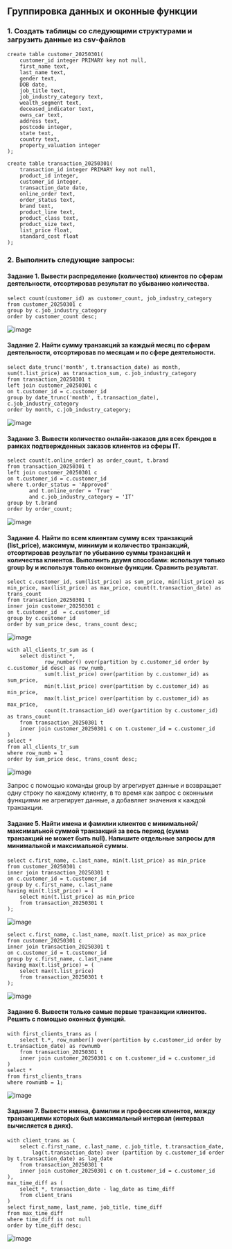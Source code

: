 ## Группировка данных и оконные функции

### 1. Создать таблицы со следующими структурами и загрузить данные из csv-файлов

```postgresql
create table customer_20250301(
    customer_id integer PRIMARY key not null,
    first_name text,         
    last_name text,             
    gender text,                 
    DOB date,                    
    job_title text,               
    job_industry_category text,   
    wealth_segment text,          
    deceased_indicator text,      
    owns_car text,               
    address text,              
    postcode integer,            
    state text,          
    country text,                
    property_valuation integer       
);

create table transaction_20250301(
    transaction_id integer PRIMARY key not null,
    product_id integer,
    customer_id integer,
    transaction_date date,    
    online_order text,        
    order_status text,        
    brand text,               
    product_line text,       
    product_class text,      
    product_size text,        
    list_price float,          
    standard_cost float      
);
```

### 2. Выполнить следующие запросы:

#### Задание 1. Вывести распределение (количество) клиентов по сферам деятельности, отсортировав результат по убыванию количества.
```postgresql
select count(customer_id) as customer_count, job_industry_category
from customer_20250301 c
group by c.job_industry_category 
order by customer_count desc;
```
![image](https://github.com/user-attachments/assets/5367aaec-9233-4423-91cd-6e92127baa6d)

#### Задание 2. Найти сумму транзакций за каждый месяц по сферам деятельности, отсортировав по месяцам и по сфере деятельности.
```postgresql
select date_trunc('month', t.transaction_date) as month, sum(t.list_price) as transaction_sum, c.job_industry_category
from transaction_20250301 t 
left join customer_20250301 c 
on t.customer_id = c.customer_id
group by date_trunc('month', t.transaction_date), c.job_industry_category
order by month, c.job_industry_category;
```
![image](https://github.com/user-attachments/assets/17c935d8-5eb0-47e8-a8e3-c9b769c08db5)

#### Задание 3. Вывести количество онлайн-заказов для всех брендов в рамках подтвержденных заказов клиентов из сферы IT.
```postgresql
select count(t.online_order) as order_count, t.brand
from transaction_20250301 t 
left join customer_20250301 c 
on t.customer_id = c.customer_id
where t.order_status = 'Approved'
	   and t.online_order = 'True'
	   and c.job_industry_category = 'IT'
group by t.brand
order by order_count;
```
![image](https://github.com/user-attachments/assets/b4330eae-de6c-4373-aacf-66b4bd87d9d7)

#### Задание 4. Найти по всем клиентам сумму всех транзакций (list_price), максимум, минимум и количество транзакций, отсортировав результат по убыванию суммы транзакций и количества клиентов. Выполнить двумя способами: используя только group by и используя только оконные функции. Сравнить результат.
```postgresql
select c.customer_id, sum(list_price) as sum_price, min(list_price) as min_price, max(list_price) as max_price, count(t.transaction_date) as trans_count
from transaction_20250301 t 
inner join customer_20250301 c 
on t.customer_id  = c.customer_id
group by c.customer_id
order by sum_price desc, trans_count desc;
```
![image](https://github.com/user-attachments/assets/29dccca1-9bf6-4eda-8128-fed954e1a227)

```postgresql
with all_clients_tr_sum as (
	select distinct *,
			row_number() over(partition by c.customer_id order by c.customer_id desc) as row_numb,
			sum(t.list_price) over(partition by c.customer_id) as sum_price,
			min(t.list_price) over(partition by c.customer_id) as min_price,
			max(t.list_price) over(partition by c.customer_id) as max_price,
			count(t.transaction_id) over(partition by c.customer_id) as trans_count
	from transaction_20250301 t
	inner join customer_20250301 c on t.customer_id = c.customer_id
)
select *
from all_clients_tr_sum
where row_numb = 1
order by sum_price desc, trans_count desc;
```
![image](https://github.com/user-attachments/assets/7136c61d-d4d2-4563-8ac7-560d658566b4)


Запрос с помощью команды group by агрегирует данные и возвращает одну строку по каждому клиенту, в то время как запрос с оконными функциями не агрегирует данные, а добавляет значения к каждой транзакции.

#### Задание 5. Найти имена и фамилии клиентов с минимальной/максимальной суммой транзакций за весь период (сумма транзакций не может быть null). Напишите отдельные запросы для минимальной и максимальной суммы.
```postgresql
select c.first_name, c.last_name, min(t.list_price) as min_price
from customer_20250301 c 
inner join transaction_20250301 t 
on c.customer_id = t.customer_id
group by c.first_name, c.last_name
having min(t.list_price) = (
	select min(t.list_price) as min_price
	from transaction_20250301 t
);
```
![image](https://github.com/user-attachments/assets/ba762ee1-8368-4951-a5df-f98163b2c18d)

```postgresql
select c.first_name, c.last_name, max(t.list_price) as max_price
from customer_20250301 c 
inner join transaction_20250301 t 
on c.customer_id = t.customer_id
group by c.first_name, c.last_name
having max(t.list_price) = (
	select max(t.list_price)
	from transaction_20250301 t
);
```
![image](https://github.com/user-attachments/assets/bda2708b-e7fd-48ee-8613-a800f5a928da)

#### Задание 6. Вывести только самые первые транзакции клиентов. Решить с помощью оконных функций.
```postgresql
with first_clients_trans as (
    select t.*, row_number() over(partition by c.customer_id order by t.transaction_date) as rownumb
    from transaction_20250301 t
    inner join customer_20250301 c on t.customer_id = c.customer_id
)
select *
from first_clients_trans
where rownumb = 1;
```
![image](https://github.com/user-attachments/assets/512b01bd-61d5-4dfc-9aa8-c50c96efd2b7)

#### Задание 7. Вывести имена, фамилии и профессии клиентов, между транзакциями которых был максимальный интервал (интервал вычисляется в днях).
```postgresql
with client_trans as (
	select c.first_name, c.last_name, c.job_title, t.transaction_date,
	    lag(t.transaction_date) over (partition by c.customer_id order by t.transaction_date) as lag_date
	from transaction_20250301 t
	inner join customer_20250301 c on t.customer_id = c.customer_id
),
max_time_diff as (
    select *, transaction_date - lag_date as time_diff
    from client_trans
)
select first_name, last_name, job_title, time_diff
from max_time_diff
where time_diff is not null
order by time_diff desc;
```
![image](https://github.com/user-attachments/assets/349bb0d4-fe25-4fb7-8330-8050c2a682ee)

